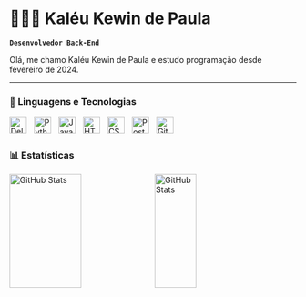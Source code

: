 # 👨🏻‍💻 Kaléu Kewin de Paula

**`Desenvolvedor Back-End`**

Olá, me chamo Kaléu Kewin de Paula e estudo programação desde fevereiro de 2024.

---

### 🤖 Linguagens e Tecnologias

<img 
    align="left" 
    alt="Delphi" 
    title="Delphi"
    width="30px" 
    style="padding-right: 10px;" 
    src="https://upload.wikimedia.org/wikipedia/commons/5/55/Delphi_Logo_12.svg" 
/>
<img 
    align="left" 
    alt="Python" 
    title="Python"
    width="30px" 
    style="padding-right: 10px;" 
    src="https://cdn.jsdelivr.net/gh/devicons/devicon@latest/icons/python/python-original.svg" 
/>
<img 
    align="left" 
    alt="JavaScript" 
    title="JavaScript"
    width="30px" 
    style="padding-right: 10px;" 
    src="https://cdn.jsdelivr.net/gh/devicons/devicon@latest/icons/javascript/javascript-original.svg" 
/>
<img 
    align="left" 
    alt="HTML"
    title="HTML" 
    width="30px" 
    style="padding-right: 10px;" 
    src="https://cdn.jsdelivr.net/gh/devicons/devicon@latest/icons/html5/html5-original.svg" 
/>
<img 
    align="left" 
    alt="CSS" 
    title="CSS"
    width="30px" 
    style="padding-right: 10px;" 
    src="https://cdn.jsdelivr.net/gh/devicons/devicon@latest/icons/css3/css3-original.svg" 
/>
<img 
    align="left" 
    alt="Postgres" 
    title="Postgres"
    width="30px" 
    style="padding-right: 10px;" 
    src="https://cdn.jsdelivr.net/gh/devicons/devicon@latest/icons/postgresql/postgresql-original.svg" 
/>
<img 
    align="left" 
    alt="Git" 
    title="Git"
    width="30px" 
    style="padding-right: 10px;" 
    src="https://cdn.jsdelivr.net/gh/devicons/devicon@latest/icons/git/git-original.svg" 
/>
 
<br/>
<br/>

### 📊 Estatísticas

<p>    
  <img 
    align="left" 
    alt="GitHub Stats" 
    height="200"
    width="50%"
    src="https://github-readme-stats.vercel.app/api?username=Hyakz&show_icons=true&theme=tokyonight&include_all_commits=true&locale=pt-br&title_color=a480c7&text_color=ffffff" 
  />
  <img 
    align="left" 
    alt="GitHub Stats" 
    height="200"
    width="38%"
    src="https://github-readme-stats.vercel.app/api/top-langs/?username=hyakz&theme=tokyonight&layout=compact&custom_title=Tecnologias&langs_count=6&exclude_repo=Sistema-ERP&title_color=a480c7&text_color=ffffff" 
  />
</p>
